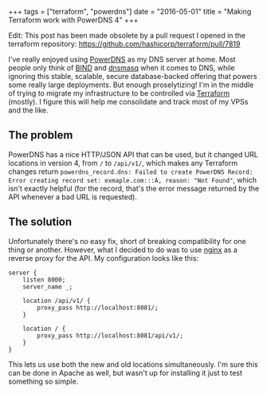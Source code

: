 +++
tags = ["terraform", "powerdns"]
date = "2016-05-01"
title = "Making Terraform work with PowerDNS 4"
+++

Edit: This post has been made obsolete by a pull request I opened in the terraform repository: https://github.com/hashicorp/terraform/pull/7819

I've really enjoyed using [PowerDNS](https://www.powerdns.com/) as my DNS server at home. Most people only think of [BIND](https://www.isc.org/downloads/bind/) and [dnsmasq](http://www.thekelleys.org.uk/dnsmasq/doc.html) when it comes to DNS, while ignoring this stable, scalable, secure database-backed offering that powers some really large deployments. But enough proselytizing! I'm in the middle of trying to migrate my infrastructure to be controlled via [Terraform](https://www.terraform.io/) (mostly). I figure this will help me consolidate and track most of my VPSs and the like.

## The problem

PowerDNS has a nice HTTP/JSON API that can be used, but it changed URL locations in version 4, from `/` to `/api/v1/`, which makes any Terraform changes return `powerdns_record.dns: Failed to create PowerDNS Record: Error creating record set: exmaple.com:::A, reason: "Not Found"`, which isn't exactly helpful (for the record, that's the error message returned by the API whenever a bad URL is requested).

## The solution

Unfortunately there's no easy fix, short of breaking compatibility for one thing or another. However, what I decided to do was to use [nginx](https://www.nginx.com/resources/wiki/) as a reverse proxy for the API. My configuration looks like this:
```
server {
    listen 8000;
    server_name _;

    location /api/v1/ {
        proxy_pass http://localhost:8081/;
    }

    location / {
        proxy_pass http://localhost:8081/api/v1/;
    }
}
```

This lets us use both the new and old locations simultaneously. I'm sure this can be done in Apache as well, but wasn't up for installing it just to test something so simple.
